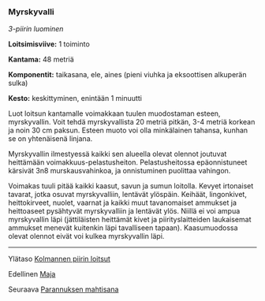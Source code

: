 ### Myrskyvalli

*3-piirin luominen* 

**Loitsimisviive:** 1 toiminto

**Kantama:** 48 metriä

**Komponentit:** taikasana, ele, aines (pieni viuhka ja eksoottisen alkuperän sulka)

**Kesto:** keskittyminen, enintään 1 minuutti

Luot loitsun kantamalle voimakkaan tuulen muodostaman esteen, myrskyvallin. Voit tehdä myrskyvallista 20 metriä pitkän, 3-4 metriä korkean ja noin 30 cm paksun. Esteen muoto voi olla minkälainen tahansa, kunhan se on yhtenäisenä linjana.

Myrskyvallin ilmestyessä kaikki sen alueella olevat olennot joutuvat heittämään voimakkuus-pelastusheiton. Pelastusheitossa epäonnistuneet kärsivät 3n8 murskausvahinkoa, ja onnistuminen puolittaa vahingon. 

Voimakas tuuli pitää kaikki kaasut, savun ja sumun loitolla. Kevyet irtonaiset tavarat, jotka osuvat myrskyvalliin, lentävät ylöspäin. Keihäät, lingonkivet, heittokirveet, nuolet, vaarnat ja kaikki muut tavanomaiset ammukset ja heittoaseet pysähtyvät myrskyvalliin ja lentävät ylös. Niillä ei voi ampua myrskyvallin läpi (jättiläisten heittämät kivet ja piirityslaitteiden laukaisemat ammukset menevät kuitenkin läpi tavalliseen tapaan). Kaasumuodossa olevat olennot eivät voi kulkea myrskyvallin läpi.

----

Ylätaso [Kolmannen piirin loitsut](3_piirin_loitsut)

Edellinen [Maja](Maja)

Seuraava [Parannuksen mahtisana](Parannuksen_mahtisana)
